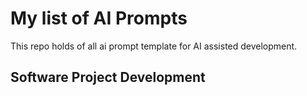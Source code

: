 # My list of AI Prompts
This repo holds of all ai prompt template for AI assisted development.

## Software Project Development
